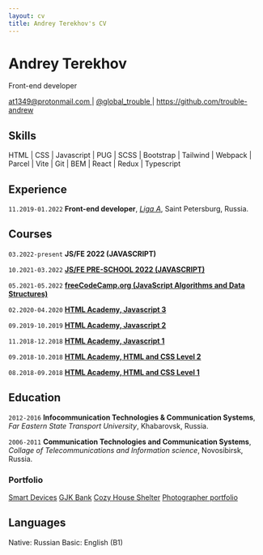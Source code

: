 ```yaml
---
layout: cv
title: Andrey Terekhov's CV
---
```


# Andrey Terekhov

Front-end developer

<div id="webaddress">
  <a href="mailto:at1349@protonmail.com">
    <i class="fa-solid fa-envelope"></i>
    at1349@protonmail.com
  </a>
  | <a href="https://t.me/global_trouble">
    <i class="fa-brands fa-telegram"></i>
    @global_trouble
  </a>
  | <a href="https://github.com/trouble-andrew">
    <i class="fa-brands fa-github"></i>
    https://github.com/trouble-andrew
  </a>
</div>

## Skills

HTML | CSS | Javascript | PUG | SCSS | Bootstrap | Tailwind | Webpack | Parcel | Vite | Git | BEM | React | Redux | Typescript

## Experience

`11.2019-01.2022`
**Front-end developer**, [_Liga A_](https://ligaa.agency/), Saint Petersburg, Russia.

## Courses

`03.2022-present`
**JS/FE 2022 (JAVASCRIPT)**

`10.2021-03.2022`
[**JS/FE PRE-SCHOOL 2022 (JAVASCRIPT)**](https://app.rs.school/certificate/xiz66yif)

`05.2021-05.2022`
[**freeCodeCamp.org (JavaScript Algorithms and Data Structures)**](https://www.freecodecamp.org/certification/trouble-andrew/javascript-algorithms-and-data-structures)

`02.2020-04.2020`
[**HTML Academy, Javascript 3**](https://assets.htmlacademy.ru/certificates/intensive/139/117192.pdf?1585689611)

`09.2019-10.2019`
[**HTML Academy, Javascript 2**](https://assets.htmlacademy.ru/certificates/intensive/137/117192.pdf?1569927193)

`11.2018-12.2018`
[**HTML Academy, Javascript 1**](https://assets.htmlacademy.ru/certificates/intensive/95/117192.pdf?1549277543)

`09.2018-10.2018`
[**HTML Academy, HTML and CSS Level 2**](https://assets.htmlacademy.ru/certificates/intensive/91/117192.pdf?1542209056)

`08.2018-09.2018`
[**HTML Academy, HTML and CSS Level 1**](https://assets.htmlacademy.ru/certificates/intensive/87/117192.pdf?1536945307)

## Education

`2012-2016`
**Infocommunication Technologies & Communication Systems**, _Far Eastern State Transport University_, Khabarovsk, Russia.

`2006-2011`
**Communication Technologies and Communication Systems**, _Collage of Telecommunications and Information science_, Novosibirsk, Russia.

### Portfolio

[Smart Devices](https://astounding-arithmetic-764b70.netlify.app/)
[GJK Bank](https://effortless-lollipop-274da7.netlify.app)
[Cozy House Shelter](https://effulgent-sundae-d1a4c3.netlify.app)
[Photographer portfolio](https://infallible-hamilton-d7f979.netlify.app/)

## Languages

Native: Russian
Basic: English (B1)

<!-- ## Personal

Birth date: 17 July 1991

<br/>Last updated: May 2022<br/><br/> -->
